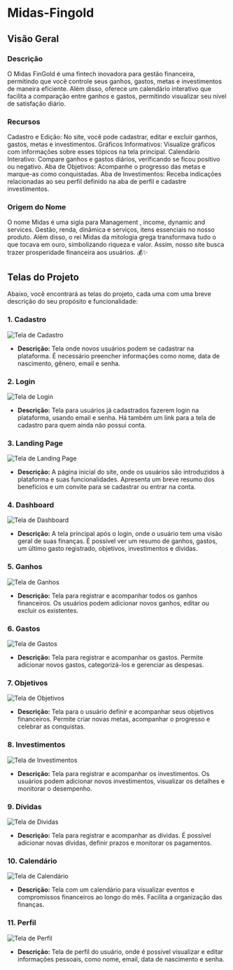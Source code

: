 # Midas-Fingold

## Visão Geral

### Descrição
O Midas FinGold é uma fintech inovadora para gestão financeira, permitindo que você controle seus ganhos, gastos, metas e investimentos de maneira eficiente. Além disso, oferece um calendário interativo que facilita a comparação entre ganhos e gastos, permitindo visualizar seu nível de satisfação diário.

### Recursos
Cadastro e Edição: No site, você pode cadastrar, editar e excluir ganhos, gastos, metas e investimentos. Gráficos Informativos: Visualize gráficos com informações sobre esses tópicos na tela principal. Calendário Interativo: Compare ganhos e gastos diários, verificando se ficou positivo ou negativo. Aba de Objetivos: Acompanhe o progresso das metas e marque-as como conquistadas. Aba de Investimentos: Receba indicações relacionadas ao seu perfil definido na aba de perfil e cadastre investimentos.

### Origem do Nome
O nome Midas é uma sigla para Management , income, dynamic and services. Gestão, renda, dinâmica e serviços, itens essenciais no nosso produto. Além disso, o rei Midas da mitologia grega transformava tudo o que tocava em ouro, simbolizando riqueza e valor. Assim, nosso site busca trazer prosperidade financeira aos usuários. 💰✨

## Telas do Projeto

Abaixo, você encontrará as telas do projeto, cada uma com uma breve descrição do seu propósito e funcionalidade:

### 1. Cadastro
  
  ![Tela de Cadastro](src/main/webapp/resources/Imagens/ReadMe/tela_cadastro.jpeg)

  * **Descrição:** Tela onde novos usuários podem se cadastrar na plataforma. É necessário preencher informações como nome, data de nascimento, gênero, email e senha.

### 2. Login
  
  ![Tela de Login](src/main/webapp/resources/Imagens/ReadMe/tela_login.jpeg)

  * **Descrição:** Tela para usuários já cadastrados fazerem login na plataforma, usando email e senha. Há também um link para a tela de cadastro para quem ainda não possui conta.

### 3. Landing Page

  ![Tela de Landing Page](src/main/webapp/resources/Imagens/ReadMe/tela_landing.jpeg)

  * **Descrição:** A página inicial do site, onde os usuários são introduzidos à plataforma e suas funcionalidades. Apresenta um breve resumo dos benefícios e um convite para se cadastrar ou entrar na conta.

### 4. Dashboard

  ![Tela de Dashboard](src/main/webapp/resources/Imagens/ReadMe/tela_dashboard.jpeg)
  
  * **Descrição:** A tela principal após o login, onde o usuário tem uma visão geral de suas finanças. É possível ver um resumo de ganhos, gastos, um último gasto registrado, objetivos, investimentos e dívidas.

### 5. Ganhos

  ![Tela de Ganhos](src/main/webapp/resources/Imagens/ReadMe/tela_ganhos.jpeg)
  
  * **Descrição:** Tela para registrar e acompanhar todos os ganhos financeiros. Os usuários podem adicionar novos ganhos, editar ou excluir os existentes.

### 6. Gastos

  ![Tela de Gastos](src/main/webapp/resources/Imagens/ReadMe/tala_gastos.jpeg)
  
  * **Descrição:** Tela para registrar e acompanhar os gastos. Permite adicionar novos gastos, categorizá-los e gerenciar as despesas.

### 7. Objetivos

  ![Tela de Objetivos](src/main/webapp/resources/Imagens/ReadMe/tela_objetivos.jpeg)
  
  * **Descrição:** Tela para o usuário definir e acompanhar seus objetivos financeiros. Permite criar novas metas, acompanhar o progresso e celebrar as conquistas.

### 8. Investimentos
  
  ![Tela de Investimentos](src/main/webapp/resources/Imagens/ReadMe/tela_investimentos.jpeg)

  * **Descrição:** Tela para registrar e acompanhar os investimentos. Os usuários podem adicionar novos investimentos, visualizar os detalhes e monitorar o desempenho.

### 9. Dívidas

  ![Tela de Dividas](src/main/webapp/resources/Imagens/ReadMe/tela_dividas.jpeg)
  
  * **Descrição:** Tela para registrar e acompanhar as dívidas. É possível adicionar novas dívidas, definir prazos e monitorar os pagamentos.

### 10. Calendário

  ![Tela de Calendário](src/main/webapp/resources/Imagens/ReadMe/tela_calendario.jpeg)
  
  * **Descrição:** Tela com um calendário para visualizar eventos e compromissos financeiros ao longo do mês. Facilita a organização das finanças.

### 11. Perfil

  ![Tela de Perfil](src/main/webapp/resources/Imagens/ReadMe/tela_perfil.jpeg)
  
  * **Descrição:** Tela de perfil do usuário, onde é possível visualizar e editar informações pessoais, como nome, email, data de nascimento e senha.
